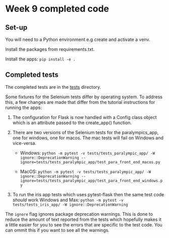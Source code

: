 # Week 9 completed code

## Set-up

You will need to a Python environment e.g create and activate a venv.

Install the packages from requirements.txt.

Install the apps: `pip install -e .`

## Completed tests

The completed tests are in the [tests](/tests) directory.

Some fixtures for the Selenium tests differ by operating system. To address this, a few changes are made that differ from the tutorial instructions for running the apps:

1. The configuration for Flask is now handled with a Config class object which is an attribute passed to the create_app() function.
2. There are two versions of the Selenium tests for the paralympics_app, one for windows, one for macos. The mac tests will fail on Windows and vice-versa.

    - Windows: `python -m pytest -v tests/tests_paralympic_app/ -W ignore::DeprecationWarning --ignore=tests/tests_paralympic_app/test_para_front_end_macos.py`

    - MacOS: `python -m pytest -v tests/tests_paralympic_app/ -W ignore::DeprecationWarning --ignore=tests/tests_paralympic_app/test_para_front_end_windows.py`

3. To run the iris app tests which uses pytest-flask then the same test code _should_ work Windows and Max: `python -m pytest -v tests/tests_iris_app/ -W ignore::DeprecationWarning`

The `ignore` flag ignores package deprecation warnings. This is done to reduce the amount of text reported from the tests which hopefully makes it a little easier for you to see the errors that are specific to the test code. You can ommit this if you want to see all the warnings.

